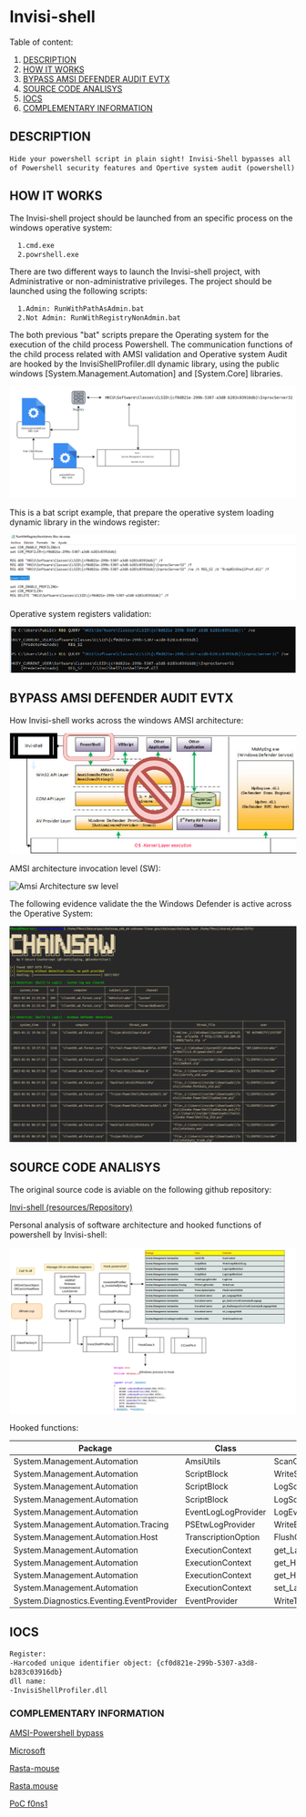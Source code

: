 # Invisi-shell

Table of content:

  1. [DESCRIPTION](#description)
  2. [HOW IT WORKS](#how-it-works)
  3. [BYPASS AMSI DEFENDER AUDIT EVTX](#bypass-amsi-defender-audit-evtx)
  4. [SOURCE CODE ANALISYS](#source-code-analisys)
  5. [IOCS](#iocs)
  6. [COMPLEMENTARY INFORMATION](#complementary-information)

## DESCRIPTION

```
Hide your powershell script in plain sight! Invisi-Shell bypasses all of Powershell security features and Opertive system audit (powershell)
```

## HOW IT WORKS

The Invisi-shell project should be launched from an specific process on the windows operative system:

```
  1.cmd.exe
  2.powrshell.exe
```
There are two different ways to launch the Invisi-shell project, with Administrative or non-administrative privileges. The project should be launched using the following scripts:

```
  1.Admin: RunWithPathAsAdmin.bat
  2.Not Admin: RunWithRegistryNonAdmin.bat
 ```
The both previous "bat" scripts prepare the Operating system for the execution of the child process Powershell.
The communication functions of the child process related with AMSI validation and Operative system Audit are hooked by the InvisiShellProfiler.dll dynamic library, using the public windows [System.Management.Automation] and [System.Core] libraries.

![How Invishell Works](resources/Invisshell_how_it_works.png)

This is a bat script example, that prepare the operative system loading dynamic library in the windows register:

![Invishell script](resources/invishell.png)

Operative system registers validation:

![Invishell registers](resources/Invishell_reg.png)


## BYPASS AMSI DEFENDER AUDIT EVTX

How Invisi-shell works across the windows AMSI architecture:

![Amsi bypass](resources/invi-shell_bypass.png)

AMSI architecture invocation level (SW):

![Amsi Architecture sw level](https://1.bp.blogspot.com/-AdO9FunaUBY/Wt2YS4wpIQI/AAAAAAAAJc8/yqSgf4L2PbMpHxgXePMYsqS3UXhL1dZ2wCLcBGAs/s1600/amsi4.png)

The following evidence validate the the Windows Defender is active across the Operative System:

![Invishell script](resources/evtx_defender.png)

## SOURCE CODE ANALISYS

The original source code is aviable on the following github repository:

[Invi-shell (resources/Repository)](https://github.com/OmerYa/Invisi-Shell)

Personal analysis of software architecture and hooked functions of powershell by Invisi-shell:

![Source Code Analisys](resources/Source_code_analisys.png)

Hooked functions:

| Package |	Class |	Function|
|---------|-------|---------|
| System.Management.Automation	| AmsiUtils	| ScanContent |
| System.Management.Automation	| ScriptBlock	| WriteScriptBlockToLog |
| System.Management.Automation	| ScriptBlock	| LogScriptBlockStart |
| System.Management.Automation	| ScriptBlock	| LogScriptBlockEnd |
| System.Management.Automation	| EventLogLogProvider	| LogEvent |
| System.Management.Automation.Tracing	| PSEtwLogProvider	| WriteEvent |
| System.Management.Automation.Host	| TranscriptionOption	| FlushContentToDisk |
| System.Management.Automation	| ExecutionContext	| get_LanguageMode |
| System.Management.Automation	| ExecutionContext	| get_HasEverUsedConstrainedLanguage |
| System.Management.Automation	| ExecutionContext	| get_HasRunspaceEverUsedConstrainedLanguageMode |
| System.Management.Automation	| ExecutionContext	| set_LanguageMode |
| System.Diagnostics.Eventing.EventProvider	| EventProvider	| WriteTransferEvent |


## IOCS

```
Register: 
-Harcoded unique identifier object: {cf0d821e-299b-5307-a3d8-b283c03916db}
dll name: 
-InvisiShellProfiler.dll
```

### COMPLEMENTARY INFORMATION

[AMSI-Powershell bypass](https://www.mdsec.co.uk/2018/06/exploring-powershell-amsi-and-logging-evasion/)

[Microsoft ](https://learn.microsoft.com/es-es/windows/win32/amsi/how-amsi-helps)

[Rasta-mouse](https://github.com/rasta-mouse/AmsiScanBufferBypass)

[Rasta.mouse](https://rastamouse.me/memory-patching-amsi-bypass/)

[PoC f0ns1](https://github.com/f0ns1/antivirus_bypass_powershell)
